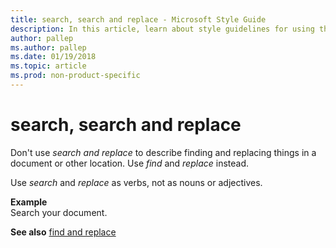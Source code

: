 ```yaml
---
title: search, search and replace - Microsoft Style Guide
description: In this article, learn about style guidelines for using the term 'search and replace' in Microsoft documents and other terms you can use in its place.
author: pallep
ms.author: pallep
ms.date: 01/19/2018
ms.topic: article
ms.prod: non-product-specific
---
```


# search, search and replace

Don't use *search and replace* to describe finding and replacing things in a document or other location. Use *find* and *replace* instead.

Use *search* and *replace* as verbs, not as nouns or adjectives.

**Example**  
Search your document. 

**See also** [find and replace](~/a-z-word-list-term-collections/f/find-replace.md)
